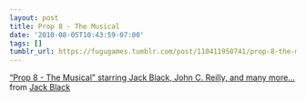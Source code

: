 ```yaml
---
layout: post
title: Prop 8 - The Musical
date: '2010-08-05T10:43:59-07:00'
tags: []
tumblr_url: https://fugugames.tumblr.com/post/110411950741/prop-8-the-musical
---
```

[“Prop 8 - The Musical” starring Jack Black, John C. Reilly, and many more…](http://www.funnyordie.com/videos/c0cf508ff8/prop-8-the-musical-starring-jack-black-john-c-reilly-and-many-more-from-fod-team-jack-black-craig-robinson-john-c-reilly-and-rashida-jones "from FOD Team, Jack Black, Craig Robinson, John C Reilly, Rashida Jones, Sarah Chalke, Shauna O'Toole, Dustin Bowser, and Brad") from [Jack Black](http://www.funnyordie.com/jackblack)
